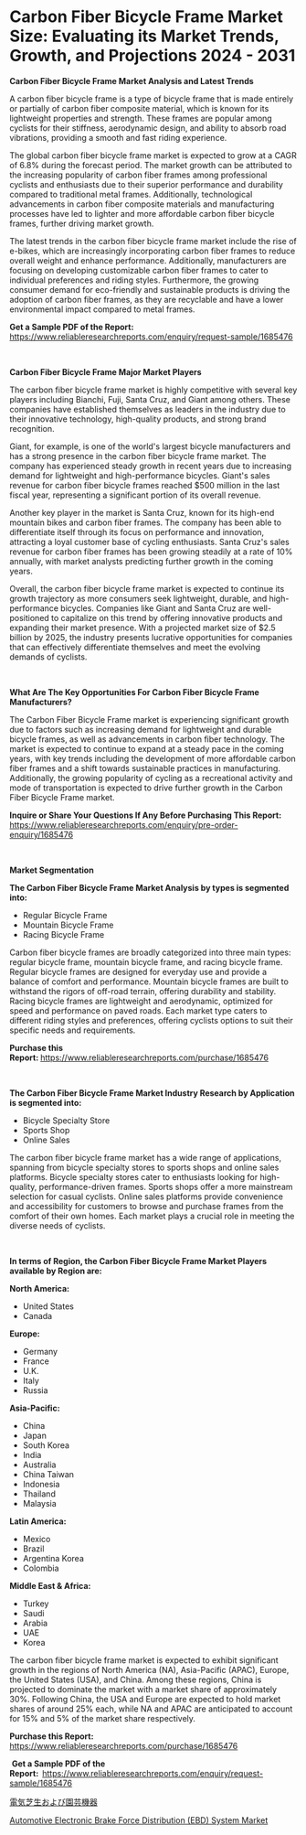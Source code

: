 <p><h1>Carbon Fiber Bicycle Frame Market Size: Evaluating its Market Trends, Growth, and Projections 2024 - 2031</h1></p><p><strong>Carbon Fiber Bicycle Frame Market Analysis and Latest Trends</strong></p>
<p><p>A carbon fiber bicycle frame is a type of bicycle frame that is made entirely or partially of carbon fiber composite material, which is known for its lightweight properties and strength. These frames are popular among cyclists for their stiffness, aerodynamic design, and ability to absorb road vibrations, providing a smooth and fast riding experience.</p><p>The global carbon fiber bicycle frame market is expected to grow at a CAGR of 6.8% during the forecast period. The market growth can be attributed to the increasing popularity of carbon fiber frames among professional cyclists and enthusiasts due to their superior performance and durability compared to traditional metal frames. Additionally, technological advancements in carbon fiber composite materials and manufacturing processes have led to lighter and more affordable carbon fiber bicycle frames, further driving market growth.</p><p>The latest trends in the carbon fiber bicycle frame market include the rise of e-bikes, which are increasingly incorporating carbon fiber frames to reduce overall weight and enhance performance. Additionally, manufacturers are focusing on developing customizable carbon fiber frames to cater to individual preferences and riding styles. Furthermore, the growing consumer demand for eco-friendly and sustainable products is driving the adoption of carbon fiber frames, as they are recyclable and have a lower environmental impact compared to metal frames.</p></p>
<p><strong>Get a Sample PDF of the Report:&nbsp;</strong> <a href="https://www.reliableresearchreports.com/enquiry/request-sample/1685476">https://www.reliableresearchreports.com/enquiry/request-sample/1685476</a></p>
<p>&nbsp;</p>
<p><strong>Carbon Fiber Bicycle Frame Major Market Players</strong></p>
<p><p>The carbon fiber bicycle frame market is highly competitive with several key players including Bianchi, Fuji, Santa Cruz, and Giant among others. These companies have established themselves as leaders in the industry due to their innovative technology, high-quality products, and strong brand recognition.</p><p>Giant, for example, is one of the world's largest bicycle manufacturers and has a strong presence in the carbon fiber bicycle frame market. The company has experienced steady growth in recent years due to increasing demand for lightweight and high-performance bicycles. Giant's sales revenue for carbon fiber bicycle frames reached $500 million in the last fiscal year, representing a significant portion of its overall revenue.</p><p>Another key player in the market is Santa Cruz, known for its high-end mountain bikes and carbon fiber frames. The company has been able to differentiate itself through its focus on performance and innovation, attracting a loyal customer base of cycling enthusiasts. Santa Cruz's sales revenue for carbon fiber frames has been growing steadily at a rate of 10% annually, with market analysts predicting further growth in the coming years.</p><p>Overall, the carbon fiber bicycle frame market is expected to continue its growth trajectory as more consumers seek lightweight, durable, and high-performance bicycles. Companies like Giant and Santa Cruz are well-positioned to capitalize on this trend by offering innovative products and expanding their market presence. With a projected market size of $2.5 billion by 2025, the industry presents lucrative opportunities for companies that can effectively differentiate themselves and meet the evolving demands of cyclists.</p></p>
<p>&nbsp;</p>
<p><strong>What Are The Key Opportunities For Carbon Fiber Bicycle Frame Manufacturers?</strong></p>
<p><p>The Carbon Fiber Bicycle Frame market is experiencing significant growth due to factors such as increasing demand for lightweight and durable bicycle frames, as well as advancements in carbon fiber technology. The market is expected to continue to expand at a steady pace in the coming years, with key trends including the development of more affordable carbon fiber frames and a shift towards sustainable practices in manufacturing. Additionally, the growing popularity of cycling as a recreational activity and mode of transportation is expected to drive further growth in the Carbon Fiber Bicycle Frame market.</p></p>
<p><strong>Inquire or Share Your Questions If Any Before Purchasing This Report:</strong> <a href="https://www.reliableresearchreports.com/enquiry/pre-order-enquiry/1685476">https://www.reliableresearchreports.com/enquiry/pre-order-enquiry/1685476</a></p>
<p>&nbsp;</p>
<p><strong>Market Segmentation</strong></p>
<p><strong>The Carbon Fiber Bicycle Frame Market Analysis by types is segmented into:</strong></p>
<p><ul><li>Regular Bicycle Frame</li><li>Mountain Bicycle Frame</li><li>Racing Bicycle Frame</li></ul></p>
<p><p>Carbon fiber bicycle frames are broadly categorized into three main types: regular bicycle frame, mountain bicycle frame, and racing bicycle frame. Regular bicycle frames are designed for everyday use and provide a balance of comfort and performance. Mountain bicycle frames are built to withstand the rigors of off-road terrain, offering durability and stability. Racing bicycle frames are lightweight and aerodynamic, optimized for speed and performance on paved roads. Each market type caters to different riding styles and preferences, offering cyclists options to suit their specific needs and requirements.</p></p>
<p><strong>Purchase this Report:&nbsp;</strong><a href="https://www.reliableresearchreports.com/purchase/1685476">https://www.reliableresearchreports.com/purchase/1685476</a></p>
<p>&nbsp;</p>
<p><strong>The Carbon Fiber Bicycle Frame Market Industry Research by Application is segmented into:</strong></p>
<p><ul><li>Bicycle Specialty Store</li><li>Sports Shop</li><li>Online Sales</li></ul></p>
<p><p>The carbon fiber bicycle frame market has a wide range of applications, spanning from bicycle specialty stores to sports shops and online sales platforms. Bicycle specialty stores cater to enthusiasts looking for high-quality, performance-driven frames. Sports shops offer a more mainstream selection for casual cyclists. Online sales platforms provide convenience and accessibility for customers to browse and purchase frames from the comfort of their own homes. Each market plays a crucial role in meeting the diverse needs of cyclists.</p></p>
<p>&nbsp;</p>
<p><strong>In terms of Region, the Carbon Fiber Bicycle Frame Market Players available by Region are:</strong></p>
<p>
    <p> <strong> North America: </strong>
        <ul>
            <li>United States</li>
            <li>Canada</li>
        </ul>
        </p> 
    <p> <strong> Europe: </strong>
        <ul>
            <li>Germany</li>
            <li>France</li>
            <li>U.K.</li>
            <li>Italy</li>
            <li>Russia</li>
        </ul>
        </p> 
    <p> <strong> Asia-Pacific: </strong>
        <ul>
            <li>China</li>
            <li>Japan</li>
            <li>South Korea</li>
            <li>India</li>
            <li>Australia</li>
            <li>China Taiwan</li>
            <li>Indonesia</li>
            <li>Thailand</li>
            <li>Malaysia</li>
        </ul>
        </p> 
    <p> <strong> Latin America: </strong>
        <ul>
            <li>Mexico</li>
            <li>Brazil</li>
            <li>Argentina Korea</li>
            <li>Colombia</li>
        </ul>
        </p> 
    <p> <strong> Middle East & Africa: </strong>
        <ul>
            <li>Turkey</li>
            <li>Saudi</li>
            <li>Arabia</li>
            <li>UAE</li>
            <li>Korea</li>
        </ul>
    </p>
    </p>
<p><p>The carbon fiber bicycle frame market is expected to exhibit significant growth in the regions of North America (NA), Asia-Pacific (APAC), Europe, the United States (USA), and China. Among these regions, China is projected to dominate the market with a market share of approximately 30%. Following China, the USA and Europe are expected to hold market shares of around 25% each, while NA and APAC are anticipated to account for 15% and 5% of the market share respectively.</p></p>
<p><strong>Purchase this Report: </strong><a href="https://www.reliableresearchreports.com/purchase/1685476">https://www.reliableresearchreports.com/purchase/1685476</a></p>
<p>&nbsp;<strong>Get a Sample PDF of the Report:&nbsp;&nbsp;</strong><a href="https://www.reliableresearchreports.com/enquiry/request-sample/1685476">https://www.reliableresearchreports.com/enquiry/request-sample/1685476</a></p>
<p><strong></strong></p>
<p><p><a href="https://medium.com/@rexkhler2023/%E9%9B%BB%E5%8B%95%E8%8A%9D%E5%88%88%E3%82%8A%E6%A9%9F%E3%81%8A%E3%82%88%E3%81%B3%E5%BA%AD%E5%9C%92%E7%94%A8%E6%A9%9F%E5%99%A8%E5%B8%82%E5%A0%B4%E3%81%AE%E8%A6%8F%E6%A8%A1%E3%81%A8%E5%B8%82%E5%A0%B4%E5%8B%95%E5%90%91-%E5%AE%8C%E5%85%A8%E3%81%AA%E6%A5%AD%E7%95%8C%E6%A6%82%E8%A6%81-2024%E5%B9%B4%E3%81%8B%E3%82%892031%E5%B9%B4%E3%81%BE%E3%81%A7-201db2655993">電気芝生および園芸機器</a></p><p><a href="https://adventurous-uranium-ef9.notion.site/Decoding-the-Automotive-Electronic-Brake-Force-Distribution-EBD-System-Market-A-Deep-Dive-into-th-b2518effac7e4e54b74a237642e8be9d">Automotive Electronic Brake Force Distribution (EBD) System Market</a></p></p>